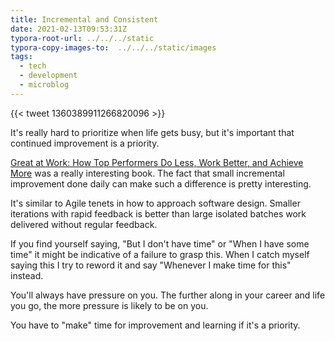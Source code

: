 ```yaml
---
title: Incremental and Consistent
date: 2021-02-13T09:53:31Z
typora-root-url: ../../../static
typora-copy-images-to:  ../../../static/images
tags:
  - tech
  - development
  - microblog
---
```


{{< tweet 1360389911266820096 >}}

It's really hard to prioritize when life gets busy, but it's important that continued improvement is a priority.

[Great at Work: How Top Performers Do Less, Work Better, and Achieve More](https://www.amazon.com/Great-Work-Performers-Less-Achieve/dp/1501179519) was a really interesting book.
The fact that small incremental improvement done daily can make such a difference is pretty interesting.

It's similar to Agile tenets in how to approach software design.
Smaller iterations with rapid feedback is better than large isolated batches work delivered without regular feedback.

If you find yourself saying, "But I don't have time" or "When I have some time" it might be indicative of a failure to grasp this.
When I catch myself saying this I try to reword it and say "Whenever I make time for this" instead.

You'll always have pressure on you.
The further along in your career and life you go, the more pressure is likely to be on you.

You have to "make" time for improvement and learning if it's a priority.
